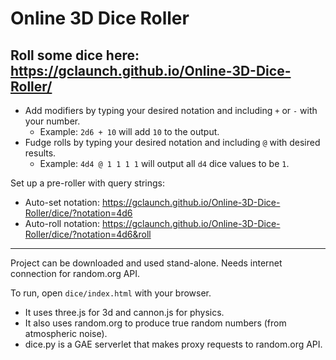 # Online 3D Dice Roller
## Roll some dice here: https://gclaunch.github.io/Online-3D-Dice-Roller/
* Add modifiers by typing your desired notation and including `+` or `-` with your number.
  * Example: `2d6 + 10` will add `10` to the output.
* Fudge rolls by typing your desired notation and including `@` with desired results.
  * Example: `4d4 @ 1 1 1 1` will output all `d4` dice values to be `1`.

Set up a pre-roller with query strings:
* Auto-set notation: https://gclaunch.github.io/Online-3D-Dice-Roller/dice/?notation=4d6
* Auto-roll notation: https://gclaunch.github.io/Online-3D-Dice-Roller/dice/?notation=4d6&roll
---

Project can be downloaded and used stand-alone. Needs internet connection for random.org API.

To run, open `dice/index.html` with your browser.

* It uses three.js for 3d and cannon.js for physics.
* It also uses random.org to produce true random numbers (from atmospheric noise).
* dice.py is a GAE serverlet that makes proxy requests to random.org API.
